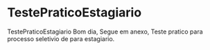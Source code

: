 # TestePraticoEstagiario
TestePraticoEstagiario
Bom dia,  Segue em anexo,  Teste pratico para processo seletivio de para estagiario. 
